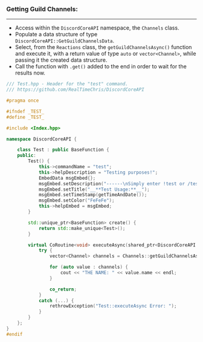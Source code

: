 ### **Getting Guild Channels:**
---
- Access within the `DiscordCoreAPI` namespace, the `Channels` class.
- Populate a data structure of type `DiscordCoreAPI::GetGuildChannelsData`.
- Select, from the `Reactions` class, the `getGuildChannelsAsync()` function and execute it, with a return value of type `auto` or `vector<Channel>`, while passing it the created data structure.
- Call the function with `.get()` added to the end in order to wait for the results now.

```cpp
/// Test.hpp - Header for the "test" command.
/// https://github.com/RealTimeChris/DiscordCoreAPI

#pragma once

#ifndef _TEST_
#define _TEST_

#include <Index.hpp>

namespace DiscordCoreAPI {

	class Test : public BaseFunction {
	public:
		Test() {
			this->commandName = "test";
			this->helpDescription = "Testing purposes!";
			EmbedData msgEmbed{};
			msgEmbed.setDescription("------\nSimply enter !test or /test!\n------");
			msgEmbed.setTitle("__**Test Usage:**__");
			msgEmbed.setTimeStamp(getTimeAndDate());
			msgEmbed.setColor("FeFeFe");
			this->helpEmbed = msgEmbed;
		}

		std::unique_ptr<BaseFunction> create() {
			return std::make_unique<Test>();
		}

		virtual CoRoutine<void> executeAsync(shared_ptr<DiscordCoreAPI::BaseFunctionArguments> args) {
			try {
				vector<Channel> channels = Channels::getGuildChannelsAsync({ .guildId = args->eventData.getGuildId() }).get();

				for (auto value : channels) {
					cout << "THE NAME: " << value.name << endl;
				}			

				co_return;
			}
			catch (...) {
				rethrowException("Test::executeAsync Error: ");
			}
		}
	};
}
#endif
```
